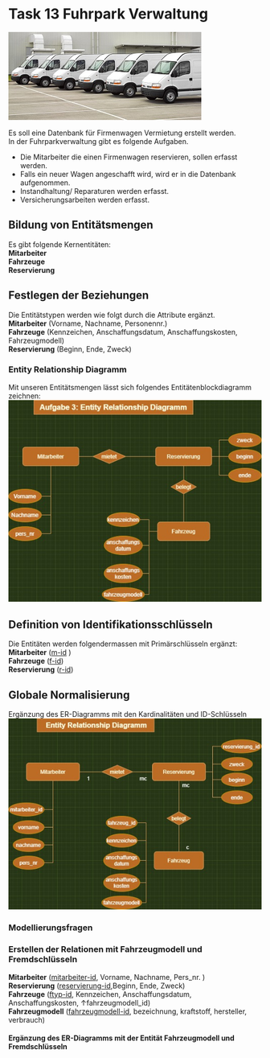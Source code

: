 # Task 13 Fuhrpark Verwaltung  
![tast13_fuhrpark](/Bilder/fuhrpark.jpg)  

Es soll eine Datenbank für Firmenwagen Vermietung erstellt werden.  
In der Fuhrparkverwaltung gibt es folgende Aufgaben.
- Die Mitarbeiter die einen Firmenwagen reservieren, sollen erfasst werden.
- Falls ein neuer Wagen angeschafft wird, wird er in die Datenbank aufgenommen.
- Instandhaltung/ Reparaturen werden erfasst.
- Versicherungsarbeiten werden erfasst.  

## Bildung von Entitätsmengen  
Es gibt folgende Kernentitäten:  
**Mitarbeiter**   
**Fahrzeuge**   
**Reservierung**    

## Festlegen der Beziehungen  
Die Entitätstypen werden wie folgt durch die Attribute ergänzt.  
**Mitarbeiter** (Vorname, Nachname, Personennr.)   
**Fahrzeuge** (Kennzeichen, Anschaffungsdatum, Anschaffungskosten, Fahrzeugmodell)   
**Reservierung** (Beginn, Ende, Zweck)  

### Entity Relationship Diagramm
Mit unseren Entitätsmengen lässt sich folgendes Entitätenblockdiagramm zeichnen:  
![task13-erd1](/Bilder/task13_erd.jpg) 

## Definition von Identifikationsschlüsseln
Die Entitäten werden folgendermassen mit Primärschlüsseln ergänzt:    
**Mitarbeiter** (<ins>m-id</ins> )   
**Fahrzeuge** (<ins>f-id</ins>)   
**Reservierung** (<ins>r-id</ins>)

## Globale Normalisierung  
Ergänzung des ER-Diagramms mit den Kardinalitäten und ID-Schlüsseln
![erd5](/Bilder/task13_erd2.jpg) 

### Modellierungsfragen
### Erstellen der Relationen mit Fahrzeugmodell und Fremdschlüsseln  
**Mitarbeiter** (<ins>mitarbeiter-id</ins>, Vorname, Nachname, Pers_nr. )   
**Reservierung** (<ins>reservierung-id</ins>,Beginn, Ende, Zweck)  
**Fahrzeuge** (<ins>ftyp-id</ins>, Kennzeichen, Anschaffungsdatum, Anschaffungskosten, ↑fahrzeugmodell_id)     
**Fahrzeugmodell** (<ins>fahrzeugmodell-id</ins>, bezeichnung, kraftstoff, hersteller, verbrauch)  
 
#### Ergänzung des ER-Diagramms mit der Entität Fahrzeugmodell und Fremdschlüsseln



